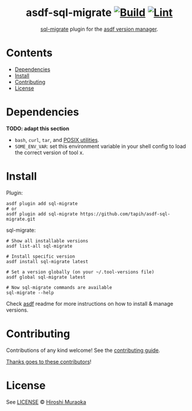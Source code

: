 <div align="center">

# asdf-sql-migrate [![Build](https://github.com/tapih/asdf-sql-migrate/actions/workflows/build.yml/badge.svg)](https://github.com/tapih/asdf-sql-migrate/actions/workflows/build.yml) [![Lint](https://github.com/tapih/asdf-sql-migrate/actions/workflows/lint.yml/badge.svg)](https://github.com/tapih/asdf-sql-migrate/actions/workflows/lint.yml)

[sql-migrate](https://github.com/tapih/sql-migrate) plugin for the [asdf version manager](https://asdf-vm.com).

</div>

# Contents

- [Dependencies](#dependencies)
- [Install](#install)
- [Contributing](#contributing)
- [License](#license)

# Dependencies

**TODO: adapt this section**

- `bash`, `curl`, `tar`, and [POSIX utilities](https://pubs.opengroup.org/onlinepubs/9699919799/idx/utilities.html).
- `SOME_ENV_VAR`: set this environment variable in your shell config to load the correct version of tool x.

# Install

Plugin:

```shell
asdf plugin add sql-migrate
# or
asdf plugin add sql-migrate https://github.com/tapih/asdf-sql-migrate.git
```

sql-migrate:

```shell
# Show all installable versions
asdf list-all sql-migrate

# Install specific version
asdf install sql-migrate latest

# Set a version globally (on your ~/.tool-versions file)
asdf global sql-migrate latest

# Now sql-migrate commands are available
sql-migrate --help
```

Check [asdf](https://github.com/asdf-vm/asdf) readme for more instructions on how to
install & manage versions.

# Contributing

Contributions of any kind welcome! See the [contributing guide](contributing.md).

[Thanks goes to these contributors](https://github.com/tapih/asdf-sql-migrate/graphs/contributors)!

# License

See [LICENSE](LICENSE) © [Hiroshi Muraoka](https://github.com/tapih/)
